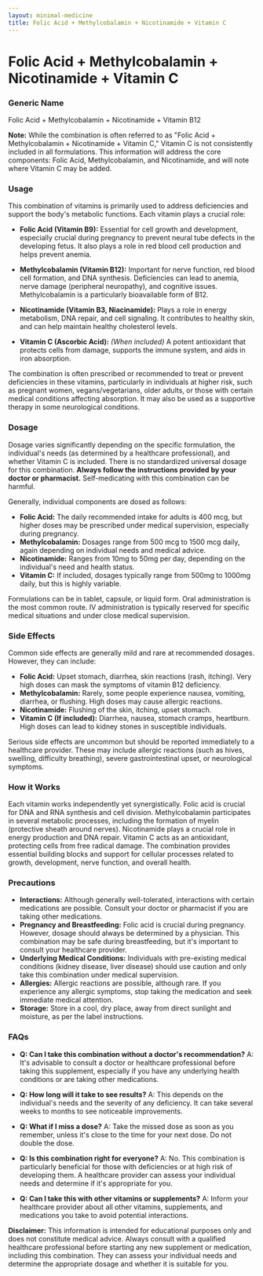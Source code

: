 ```yaml
---
layout: minimal-medicine
title: Folic Acid + Methylcobalamin + Nicotinamide + Vitamin C
---
```


# Folic Acid + Methylcobalamin + Nicotinamide + Vitamin C
### Generic Name
Folic Acid + Methylcobalamin + Nicotinamide + Vitamin B12

**Note:**  While the combination is often referred to as "Folic Acid + Methylcobalamin + Nicotinamide + Vitamin C," Vitamin C is not consistently included in all formulations.  This information will address the core components: Folic Acid, Methylcobalamin, and Nicotinamide, and will note where Vitamin C may be added.

### Usage

This combination of vitamins is primarily used to address deficiencies and support the body's metabolic functions. Each vitamin plays a crucial role:

* **Folic Acid (Vitamin B9):** Essential for cell growth and development, especially crucial during pregnancy to prevent neural tube defects in the developing fetus.  It also plays a role in red blood cell production and helps prevent anemia.

* **Methylcobalamin (Vitamin B12):**  Important for nerve function, red blood cell formation, and DNA synthesis. Deficiencies can lead to anemia, nerve damage (peripheral neuropathy), and cognitive issues. Methylcobalamin is a particularly bioavailable form of B12.

* **Nicotinamide (Vitamin B3, Niacinamide):**  Plays a role in energy metabolism, DNA repair, and cell signaling. It contributes to healthy skin, and can help maintain healthy cholesterol levels.

* **Vitamin C (Ascorbic Acid):** *(When included)*  A potent antioxidant that protects cells from damage, supports the immune system, and aids in iron absorption.


The combination is often prescribed or recommended to treat or prevent deficiencies in these vitamins, particularly in individuals at higher risk, such as pregnant women, vegans/vegetarians, older adults, or those with certain medical conditions affecting absorption.  It may also be used as a supportive therapy in some neurological conditions.


### Dosage

Dosage varies significantly depending on the specific formulation, the individual's needs (as determined by a healthcare professional), and whether Vitamin C is included.  There is no standardized universal dosage for this combination.  **Always follow the instructions provided by your doctor or pharmacist.**  Self-medicating with this combination can be harmful.

Generally, individual components are dosed as follows:

* **Folic Acid:**  The daily recommended intake for adults is 400 mcg, but higher doses may be prescribed under medical supervision, especially during pregnancy.
* **Methylcobalamin:** Dosages range from 500 mcg to 1500 mcg daily, again depending on individual needs and medical advice.
* **Nicotinamide:**  Ranges from 10mg to 50mg per day, depending on the individual's need and health status.
* **Vitamin C:**  If included, dosages typically range from 500mg to 1000mg daily, but this is highly variable.

Formulations can be in tablet, capsule, or liquid form. Oral administration is the most common route. IV administration is typically reserved for specific medical situations and under close medical supervision.


### Side Effects

Common side effects are generally mild and rare at recommended dosages.  However, they can include:

* **Folic Acid:**  Upset stomach, diarrhea, skin reactions (rash, itching).  Very high doses can mask the symptoms of vitamin B12 deficiency.
* **Methylcobalamin:**  Rarely, some people experience nausea, vomiting, diarrhea, or flushing.  High doses may cause allergic reactions.
* **Nicotinamide:**  Flushing of the skin, itching, upset stomach.
* **Vitamin C (If included):** Diarrhea, nausea, stomach cramps, heartburn. High doses can lead to kidney stones in susceptible individuals.

Serious side effects are uncommon but should be reported immediately to a healthcare provider. These may include allergic reactions (such as hives, swelling, difficulty breathing), severe gastrointestinal upset, or neurological symptoms.


### How it Works

Each vitamin works independently yet synergistically.  Folic acid is crucial for DNA and RNA synthesis and cell division.  Methylcobalamin participates in several metabolic processes, including the formation of myelin (protective sheath around nerves).  Nicotinamide plays a crucial role in energy production and DNA repair. Vitamin C acts as an antioxidant, protecting cells from free radical damage. The combination provides essential building blocks and support for cellular processes related to growth, development, nerve function, and overall health.


### Precautions

* **Interactions:** Although generally well-tolerated, interactions with certain medications are possible. Consult your doctor or pharmacist if you are taking other medications.
* **Pregnancy and Breastfeeding:** Folic acid is crucial during pregnancy.  However, dosage should always be determined by a physician.  This combination may be safe during breastfeeding, but it's important to consult your healthcare provider.
* **Underlying Medical Conditions:** Individuals with pre-existing medical conditions (kidney disease, liver disease) should use caution and only take this combination under medical supervision.
* **Allergies:**  Allergic reactions are possible, although rare.  If you experience any allergic symptoms, stop taking the medication and seek immediate medical attention.
* **Storage:** Store in a cool, dry place, away from direct sunlight and moisture, as per the label instructions.


### FAQs

* **Q: Can I take this combination without a doctor's recommendation?**  A: It's advisable to consult a doctor or healthcare professional before taking this supplement, especially if you have any underlying health conditions or are taking other medications.

* **Q: How long will it take to see results?** A: This depends on the individual's needs and the severity of any deficiency.  It can take several weeks to months to see noticeable improvements.

* **Q: What if I miss a dose?** A: Take the missed dose as soon as you remember, unless it's close to the time for your next dose.  Do not double the dose.

* **Q:  Is this combination right for everyone?**  A: No. This combination is particularly beneficial for those with deficiencies or at high risk of developing them.  A healthcare provider can assess your individual needs and determine if it's appropriate for you.

* **Q: Can I take this with other vitamins or supplements?** A:  Inform your healthcare provider about all other vitamins, supplements, and medications you take to avoid potential interactions.



**Disclaimer:** This information is intended for educational purposes only and does not constitute medical advice. Always consult with a qualified healthcare professional before starting any new supplement or medication, including this combination.  They can assess your individual needs and determine the appropriate dosage and whether it is suitable for you.
